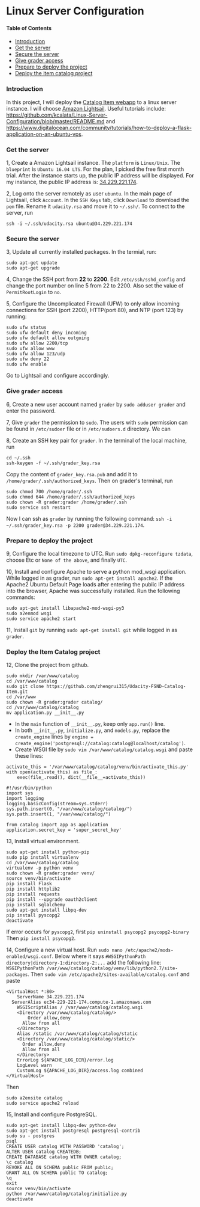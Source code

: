 # Linux Server Configuration

#### Table of Contents
- [Introduction](#Introduction)
- [Get the server](#get-the-server)
- [Secure the server](#secure-the-server)
- [Give grader access](#give-grader-access)
- [Prepare to deploy the project](#prepare-to-deploy-the-project)
- [Deploy the item catalog project](#deploy-the-item-catalog-project)

### Introduction
In this project, I will deploy the [Catalog Item webapp](https://github.com/zhengrui315/Udacity-FSND-Catalog-Item) to a linux server instance. 
I will choose [Amazon Lightsail](https://aws.amazon.com/lightsail/). Useful tutorials include:
https://github.com/kcalata/Linux-Server-Configuration/blob/master/README.md and https://www.digitalocean.com/community/tutorials/how-to-deploy-a-flask-application-on-an-ubuntu-vps. 

### Get the server
1, Create a Amazon Lightsail instance. The `platform` is `Linux/Unix`. 
The `blueprint` is `Ubuntu 16.04 LTS`. For the plan, I picked the free first month trial. 
After the instance starts up, the public IP address will be displayed.
For my instance, the public IP address is: [34.229.221.174](http://34.229.221.174). 

2, Log onto the server remotely as user `ubuntu`. In the main page of Lightsail, click `Account`. 
In the `SSH Keys` tab, click `Download` to download the `pem` file. Rename it `udacity.rsa` and move it to `~/.ssh/`.
To connect to the server, run 

```ssh -i ~/.ssh/udacity.rsa ubuntu@34.229.221.174```

### Secure the server
3, Update all currently installed packages. In the termial, run:
```buildoutcfg
sudo apt-get update
sudo apt-get upgrade
```
4, Change the SSH port from **22** to **2200**. Edit `/etc/ssh/sshd_config` and 
change the port number on line 5 from 22 to 2200. Also set the value of `PermitRootLogin` to `no`.

5, Configure the Uncomplicated Firewall (UFW) to only allow incoming connections for SSH (port 2200), HTTP(port 80), and NTP (port 123) by running:
```buildoutcfg
sudo ufw status
sudo ufw default deny incoming
sudo ufw default allow outgoing
sudo ufw allow 2200/tcp
sudo ufw allow www
sudo ufw allow 123/udp
sudo ufw deny 22
sudo ufw enable
```
Go to Lightsail and configure accordingly. 

### Give `grader` access
6, Create a new user account named `grader` by `sudo adduser grader` and enter the password. 

7, Give `grader` the permission to `sudo`. The users with `sudo` permission can be found in `/etc/sudoer` file or in `/etc/sudoers.d` directory. We can 

8, Create an SSH key pair for `grader`. In the terminal of the local machine, run
```buildoutcfg
cd ~/.ssh
ssh-keygen -f ~/.ssh/grader_key.rsa
 ```
Copy the content of `grader_key.rsa.pub` and add it to `/home/grader/.ssh/authorized_keys`. Then on grader's terminal, run
```
sudo chmod 700 /home/grader/.ssh
sudo chmod 644 /home/grader/.ssh/authorized_keys
sudo chown -R grader:grader /home/grader/.ssh
sudo service ssh restart
```
Now I can ssh as `grader` by running the following command: `ssh -i ~/.ssh/grader_key.rsa -p 2200 grader@34.229.221.174`.


### Prepare to deploy the project
9, Configure the local timezone to UTC. Run `sudo dpkg-reconfigure tzdata`, choose Etc or `None of the above`, and finally `UTC`.

10, Install and configure Apache to serve a python mod_wsgi application. 
While logged in as grader, run `sudo apt-get install apache2`.
If the Apache2 Ubuntu Default Page loads after entering the public IP address into the browser, Apache was successfully installed.
Run the following commands:
```buildoutcfg
sudo apt-get install libapache2-mod-wsgi-py3
sudo a2enmod wsgi
sudo service apache2 start
```


11, Install `git` by running `sudo apt-get install git` while logged in as `grader`.

### Deploy the Item Catalog project
12, Clone the project from github. 
```buildoutcfg
sudo mkdir /var/www/catalog
cd /var/www/catalog
sudo git clone https://github.com/zhengrui315/Udacity-FSND-Catalog-Item.git
cd /var/www
sudo chown -R grader:grader catalog/
cd /var/www/catalog/catalog
mv application.py __init__.py
```
- In the `main` function of `__init__.py`, keep only `app.run()` line. 
- In both `__init__.py`, `initialize.py`, and `models.py`, replace the `create_engine` lines by `engine = create_engine('postgresql://catalog:catalog@localhost/catalog')`. 
- Create WSGI file by `sudo vim /var/www/catalog/catalog.wsgi` and paste these lines:
```buildoutcfg
activate_this = '/var/www/catalog/catalog/venv/bin/activate_this.py'
with open(activate_this) as file_:
    exec(file_.read(), dict(__file__=activate_this))

#!/usr/bin/python
import sys
import logging
logging.basicConfig(stream=sys.stderr)
sys.path.insert(0, "/var/www/catalog/catalog/")
sys.path.insert(1, "/var/www/catalog/")

from catalog import app as application
application.secret_key = 'super_secret_key'
```

13, Install virtual environment.
```buildoutcfg
sudo apt-get install python-pip
sudo pip install virtualenv
cd /var/www/catalog/catalog
virtualenv -p python venv
sudo chown -R grader:grader venv/
source venv/bin/activate
pip install Flask
pip install httplib2
pip install requests
pip install --upgrade oauth2client
pip install sqlalchemy
sudo apt-get install libpq-dev
pip install pyscopg2
deactivate
```
If error occurs for `pyscopg2`, first `pip uninstall psycopg2 psycopg2-binary` Then `pip install psycopg2`. 


14, Configure a new virtual host. Run `sudo nano /etc/apache2/mods-enabled/wsgi.conf`. 
Below where it says `#WSGIPythonPath directory|directory-1:directory-2:...` add the following line: `WSGIPythonPath /var/www/catalog/catalog/venv/lib/python2.7/site-packages`.
Then `sudo vim /etc/apache2/sites-available/catalog.conf` and paste
```buildoutcfg
<VirtualHost *:80>
    ServerName 34.229.221.174
  ServerAlias ec34-229-221-174.compute-1.amazonaws.com
    WSGIScriptAlias / /var/www/catalog/catalog.wsgi
    <Directory /var/www/catalog/catalog/>
    	Order allow,deny
  	  Allow from all
    </Directory>
    Alias /static /var/www/catalog/catalog/static
    <Directory /var/www/catalog/catalog/static/>
  	  Order allow,deny
  	  Allow from all
    </Directory>
    ErrorLog ${APACHE_LOG_DIR}/error.log
    LogLevel warn
    CustomLog ${APACHE_LOG_DIR}/access.log combined
</VirtualHost>
```
Then
```buildoutcfg
sudo a2ensite catalog
sudo service apache2 reload
```

15, Install and configure PostgreSQL.
```buildoutcfg
sudo apt-get install libpq-dev python-dev
sudo apt-get install postgresql postgresql-contrib
sudo su - postgres
psql
CREATE USER catalog WITH PASSWORD 'catalog';
ALTER USER catalog CREATEDB;
CREATE DATABASE catalog WITH OWNER catalog;
\c catalog
REVOKE ALL ON SCHEMA public FROM public;
GRANT ALL ON SCHEMA public TO catalog;
\q
exit
source venv/bin/activate
python /var/www/catalog/catalog/initialize.py
deactivate
```











